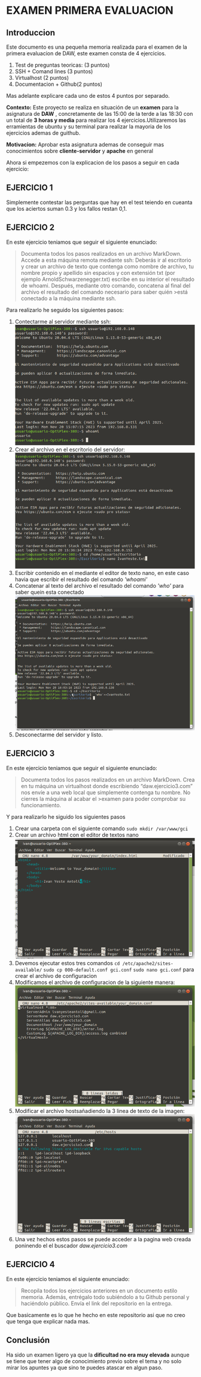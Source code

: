 # EXAMEN PRIMERA EVALUACION

## Introduccion

Este documento es una pequeña memoria realizada para el examen de la primera evaluacion de DAW, este examen consta de 4 ejercicios.
1. Test de preguntas teoricas: (3 puntos)
2. SSH + Comand lines (3 puntos)
3. Virtualhost (2 puntos)
4. Documentacion + Github(2 puntos)
   
Mas adelante explicare cada uno de estos 4 puntos por separado.


**Contexto:** Este proyecto se realiza en situación de un **examen** para la asignatura de **DAW** , concretamente de las 15:00 de la terde a las 18:30 con un total de **3 horas y media** para realizar los 4 ejercicios.Utilizaremos las erramientas de ubuntu y su terminal para realizar la mayoria de los ejercicios ademas de guithub.

**Motivacion:** Aprobar esta asignatura ademas de conseguir mas conocimientos sobre **cliente-servidor** y **apache** en general

Ahora si empezemos con la explicacion de los pasos a seguir en cada ejercicio:

## EJERCICIO 1
Simplemente contestar las perguntas que hay en el test teiendo en cueanta que los aciertos suman 0.3 y los fallos restan 0,1.

## EJERCICIO 2
En este ejercicio teniamos que seguir el siguiente enunciado:
>Documenta todos los pasos realizados en un archivo MarkDown. Accede a esta máquina remota mediante ssh:
Deberás ir al escritorio y crear un archivo de texto que contenga como nombre de archivo, tu nombre propio y apellido sin espacios y con extensión txt (por ejemplo ArnoldSchwarzenegger.txt) escribe en su interior el resultado de whoami.
Después, mediante otro comando, concatena al final del archivo el resultado del comando necesario para saber quién >está conectado a la máquina mediante ssh.

Para realizarlo he seguido los siguientes pasos:

1. Contectarme al servidor mediante ssh:![conectarme al servidor](https://github.com/IvanYeste/ExamenDAW/blob/main/ConectarSSH.png)
2. Crear el archivo en el escritorio del servidor: ![crear archivo ](https://github.com/IvanYeste/ExamenDAW/blob/main/EscribirArchivo.png)
3. Escribir contenido en el mediante el editor de texto nano, en este caso havia que escribir el resultado del comando *'whoami'*
4. Concatenar al texto del archivo el resultado del comando *'who'* para saber quein esta conectado ![concatenar](https://github.com/IvanYeste/ExamenDAW/blob/main/Concatenar.png)
5. Desconectarme del servidor y listo.


## EJERCICIO 3
En este ejercicio teniamos que seguir el siguiente enunciado:
>Documenta todos los pasos realizados en un archivo MarkDown. Crea en tu máquina un virtualhost donde escribiendo “daw.ejercicio3.com” nos envíe a una web local que simplemente contenga tu nombre. No cierres la máquina al acabar el >examen para poder comprobar su funcionamiento.

Y para realizarlo he siguido los siguientes pasos
1. Crear una carpeta con el siguiente comando `sudo mkdir /var/www/gci`
2. Crear un archivo html con el editor de textos nano ![modificarhtml](https://github.com/IvanYeste/ExamenDAW/blob/main/modificarhtml.png)
3. Devemos ejecutar estos tres comandos `cd /etc/apache2/sites-available/` `sudo cp 000-default.conf gci.conf` `sudo nano gci.conf` para crear el archivo de configuracion
4. Modificamos el archivo de configuracion de la siguiente manera: ![modificar config](https://github.com/IvanYeste/ExamenDAW/blob/main/modificarconfig.png)
5. Modificar el archivo hostsañadiendo la 3 linea de texto de la imagen: ![modificarhosts](https://github.com/IvanYeste/ExamenDAW/blob/main/modificarelarchivohost.png)
6. Una vez hechos estos pasos se puede acceder a la pagina web creada poninendo el el buscador *daw.ejercicio3.com*


## EJERCICIO 4
En este ejercicio teniamos el siguiente enunciado:
>Recopila todos los ejercicios anteriores en un documento estilo memoria. Además, entrégalo todo subiéndolo a tu Github personal y haciéndolo público. Envía el link del repositorio en la entrega.


Que basicamente es lo que he hecho en este repositorio asi que no creo que tenga que explicar nada mas.


## Conclusión
Ha sido un examen ligero ya que la **dificultad no era muy elevada** aunque se tiene que tener algo de conocimiento previo sobre el tema y no solo mirar los apuntes ya que sino te puedes atascar en algun paso.



